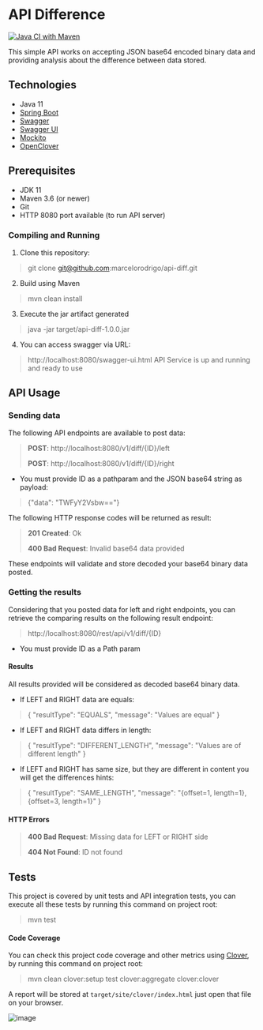 API Difference
==============

[![Java CI with Maven](https://github.com/marcelorodrigo/api-diff/actions/workflows/maven.yml/badge.svg?branch=master)](https://github.com/marcelorodrigo/api-diff/actions/workflows/maven.yml)

This simple API works on accepting JSON base64 encoded binary data
and providing analysis about the difference between data stored.

## Technologies

- Java 11
- [Spring Boot](http://spring.io/projects/spring-boot)
- [Swagger](https://swagger.io/)
- [Swagger UI](https://swagger.io/tools/swagger-ui/)
- [Mockito](https://site.mockito.org/)
- [OpenClover](https://openclover.org)

## Prerequisites

- JDK 11
- Maven 3.6 (or newer)
- Git
- HTTP 8080 port available (to run API server)

### Compiling and Running

 1. Clone this repository:
 > git clone git@github.com:marcelorodrigo/api-diff.git
 2. Build using Maven
 > mvn clean install
 3. Execute the jar artifact generated
 > java -jar target/api-diff-1.0.0.jar
 4. You can access swagger via URL:
> http://localhost:8080/swagger-ui.html
API Service is up and running and ready to use

## API Usage

### Sending data
The following API endpoints are available to post data:

>**POST**: http://localhost:8080/v1/diff/{ID}/left
>
>**POST**: http://localhost:8080/v1/diff/{ID}/right

* You must provide ID as a pathparam and the
JSON base64 string as payload:
>{"data": "TWFyY2Vsbw=="}

The following HTTP response codes will be returned as result:
>**201 Created**: Ok
>
>**400 Bad Request**: Invalid base64 data provided

These endpoints will validate and store decoded your base64 binary data posted.

### Getting the results
Considering that you posted data for left and right endpoints, you can retrieve the comparing results on the following result endpoint:

>http://localhost:8080/rest/api/v1/diff/{ID}

* You must provide ID as a Path param

#### Results

All results provided will be considered as decoded base64 binary data.

* If LEFT and RIGHT data are equals:
>{
  "resultType": "EQUALS",
  "message": "Values are equal"
}

* If LEFT and RIGHT data differs in length:
>{
  "resultType": "DIFFERENT_LENGTH",
  "message": "Values are of different length"
}

* If LEFT and RIGHT has same size, but they are different in content you will get the differences hints:
>{
  "resultType": "SAME_LENGTH",
  "message": "{offset=1, length=1}, {offset=3, length=1}"
}

#### HTTP Errors
>**400 Bad Request**: Missing data for LEFT or RIGHT side
>
>**404 Not Found**: ID not found



## Tests
This project is covered by unit tests and API integration tests, you can
execute all these tests by running this command on project root:
> mvn test

#### Code Coverage
You can check this project code coverage and other metrics using [Clover](https://openclover.org),
by running this command on project root:
> mvn clean clover:setup test clover:aggregate clover:clover

A report will be stored at `target/site/clover/index.html`
just open that file on your browser.

![image](https://user-images.githubusercontent.com/443962/52166428-3e438980-26f4-11e9-9ae1-e7ef9c45ba2e.png)
